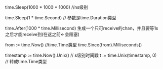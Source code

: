 time.Sleep(1000 * 1000 * 1000)  //ns级别

time.Sleep(1 * time.Second) // 参数是time.Duration类型

time.After(1000 * time.Millisecond)
生成一个只可receive的chan，并且要等1s之后才能receive到(在这之前<-会阻塞)

from := time.Now()  //time.Time类型
time.Since(from).Milliseconds()

timestamp := time.Now().Unix()  // s级别时间戳
t := time.Unix(timestamp, 0)  // 转成time.Time类型

